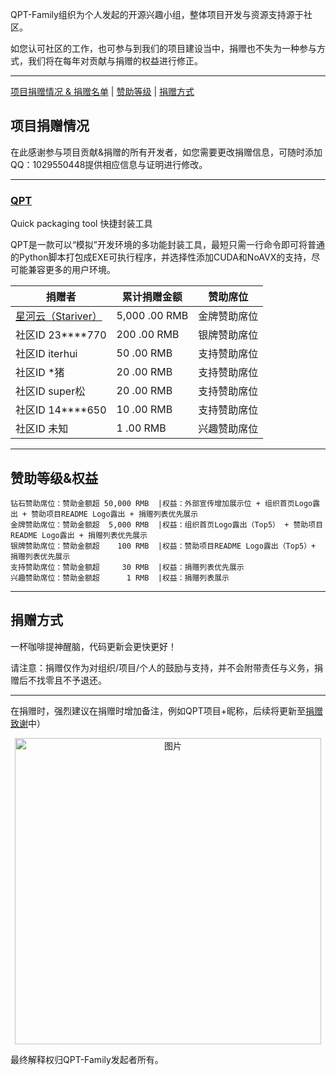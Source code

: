 QPT-Family组织为个人发起的开源兴趣小组，整体项目开发与资源支持源于社区。  

如您认可社区的工作，也可参与到我们的项目建设当中，捐赠也不失为一种参与方式，我们将在每年对贡献与捐赠的权益进行修正。  

---

[项目捐赠情况 & 捐赠名单](https://github.com/QPT-Family/.github/blob/%E5%BC%80%E5%8F%91%E5%88%86%E6%94%AF/%E6%8D%90%E8%B5%A0%E8%87%B4%E8%B0%A2.MD#%E9%A1%B9%E7%9B%AE%E6%8D%90%E8%B5%A0%E6%83%85%E5%86%B5) | [赞助等级](https://github.com/QPT-Family/.github/blob/%E5%BC%80%E5%8F%91%E5%88%86%E6%94%AF/%E6%8D%90%E8%B5%A0%E8%87%B4%E8%B0%A2.MD#%E8%B5%9E%E5%8A%A9%E7%AD%89%E7%BA%A7%E6%9D%83%E7%9B%8A) | [捐赠方式](https://github.com/QPT-Family/.github/blob/%E5%BC%80%E5%8F%91%E5%88%86%E6%94%AF/%E6%8D%90%E8%B5%A0%E8%87%B4%E8%B0%A2.MD#%E8%B5%9E%E5%8A%A9%E7%AD%89%E7%BA%A7%E6%9D%83%E7%9B%8A)

## 项目捐赠情况

在此感谢参与项目贡献&捐赠的所有开发者，如您需要更改捐赠信息，可随时添加QQ：1029550448提供相应信息与证明进行修改。

---

### [QPT](https://github.com/QPT-Family/QPT) 

Quick packaging tool 快捷封装工具

QPT是一款可以“模拟”开发环境的多功能封装工具，最短只需一行命令即可将普通的Python脚本打包成EXE可执行程序，并选择性添加CUDA和NoAVX的支持，尽可能兼容更多的用户环境。


| 捐赠者 | 累计捐赠金额 | 赞助席位 |
| --- | --- | --- |
| [星河云（Stariver）](https://cloud.stariver.org/) | 5,000 .00 RMB | 金牌赞助席位 |
| 社区ID 23\*\*\*\*770 | 200 .00 RMB | 银牌赞助席位 |
| 社区ID iterhui | 50 .00 RMB | 支持赞助席位 |
| 社区ID \*猪 | 20 .00 RMB | 支持赞助席位 |
| 社区ID super松 | 20 .00 RMB | 支持赞助席位 |
| 社区ID 14\*\*\*\*650 | 10 .00 RMB | 支持赞助席位 |
| 社区ID 未知 | 1 .00 RMB | 兴趣赞助席位 |


---

## 赞助等级&权益
```
钻石赞助席位：赞助金额超 50,000 RMB  |权益：外部宣传增加展示位 + 组织首页Logo露出 + 赞助项目README Logo露出 + 捐赠列表优先展示  
金牌赞助席位：赞助金额超  5,000 RMB  |权益：组织首页Logo露出（Top5） + 赞助项目README Logo露出 + 捐赠列表优先展示  
银牌赞助席位：赞助金额超    100 RMB  |权益：赞助项目README Logo露出（Top5）+ 捐赠列表优先展示  
支持赞助席位：赞助金额超     30 RMB  |权益：捐赠列表优先展示  
兴趣赞助席位：赞助金额超      1 RMB  |权益：捐赠列表展示
```

---

## 捐赠方式

一杯咖啡提神醒脑，代码更新会更快更好！  

请注意：捐赠仅作为对组织/项目/个人的鼓励与支持，并不会附带责任与义务，捐赠后不找零且不予退还。

---

在捐赠时，强烈建议在捐赠时增加备注，例如QPT项目+昵称，后续将更新至[捐赠致谢](https://github.com/QPT-Family/.github/blob/%E5%BC%80%E5%8F%91%E5%88%86%E6%94%AF/%E6%8D%90%E8%B5%A0%E8%87%B4%E8%B0%A2.MD)中）  
<div align=center><img width="490" alt="图片" src="https://cdn.jsdelivr.net/gh/GT-ZhangAcer/GT-ZhangAcer/d.jpg"></div>

最终解释权归QPT-Family发起者所有。
